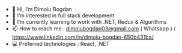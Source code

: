 - 👋 Hi, I’m Dimoiu Bogdan
- 👀 I’m interested in full stack development
- 🌱 I’m currently learning to work with .NET, Redux & Algorithms
- 📫 How to reach me : dimoiubogdan03@gmail.com ( Whatsapp ) / https://www.linkedin.com/in/dimoiu-bogdan-650b431ba/
- 💻 Preferred technologies : React, .NET
<!---
dimoiuBogdan/dimoiuBogdan is a ✨ special ✨ repository because its `README.md` (this file) appears on your GitHub profile.
You can click the Preview link to take a look at your changes.
--->
